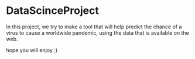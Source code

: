 # DataScinceProject

In this project, we try to make a tool that will help predict the chance of a virus to cause a worldwide pandemic,
using the data that is available on the web.

hope you will enjoy :)
